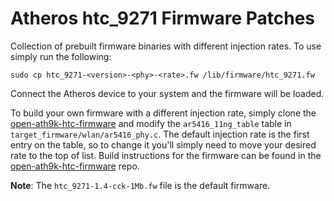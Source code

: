 # Atheros htc_9271 Firmware Patches

Collection of prebuilt firmware binaries with different injection rates. To use simply 
run the following:

```
sudo cp htc_9271-<version>-<phy>-<rate>.fw /lib/firmware/htc_9271.fw
```

Connect the Atheros device to your system and the firmware will be loaded. 

To build your own firmware with a different injection rate, simply clone the [open-ath9k-htc-firmware](https://github.com/qca/open-ath9k-htc-firmware) 
and modify the `ar5416_11ng_table` table in `target_firmware/wlan/ar5416_phy.c`. The default injection rate is the first entry on the table, so to 
change it you'll simply need to move your desired rate to the top of list. Build instructions for the firmware can be found in the
[open-ath9k-htc-firmware](https://github.com/qca/open-ath9k-htc-firmware) repo. 

**Note**: The `htc_9271-1.4-cck-1Mb.fw` file is the default firmware.
